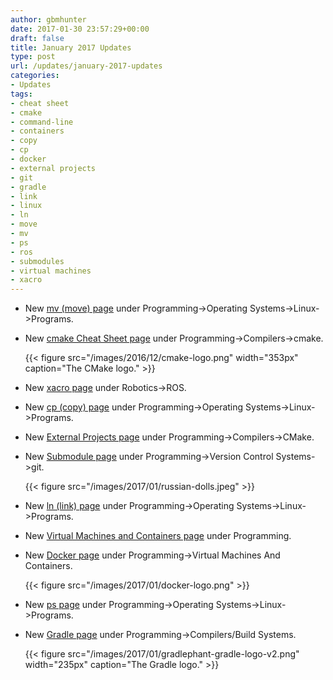 ```yaml
---
author: gbmhunter
date: 2017-01-30 23:57:29+00:00
draft: false
title: January 2017 Updates
type: post
url: /updates/january-2017-updates
categories:
- Updates
tags:
- cheat sheet
- cmake
- command-line
- containers
- copy
- cp
- docker
- external projects
- git
- gradle
- link
- linux
- ln
- move
- mv
- ps
- ros
- submodules
- virtual machines
- xacro
---
```


* New [mv (move) page](http://www.mbedded.ninja/programming/operating-systems/linux/programs/mv-move) under Programming->Operating Systems->Linux->Programs.
* New [cmake Cheat Sheet page](http://www.mbedded.ninja/programming/compilers/cmake/cmake-cheat-sheet) under Programming->Compilers->cmake.  

	{{< figure src="/images/2016/12/cmake-logo.png" width="353px" caption="The CMake logo."  >}}  

* New [xacro page](http://www.mbedded.ninja/robotics/ros/xacro) under Robotics->ROS.
* New [cp (copy) page](http://www.mbedded.ninja/programming/operating-systems/linux/programs/cp-copy) under Programming->Operating Systems->Linux->Programs.
* New [External Projects page](http://www.mbedded.ninja/programming/compilers/cmake/external-projects) under Programming->Compilers->CMake.
* New [Submodule page](http://www.mbedded.ninja/programming/version-control-systems/git/submodules) under Programming->Version Control Systems->git.  

	{{< figure src="/images/2017/01/russian-dolls.jpeg"   >}}

* New [ln (link) page](http://www.mbedded.ninja/programming/operating-systems/linux/programs/ln-link) under Programming->Operating Systems->Linux->Programs.
* New [Virtual Machines and Containers page](http://www.mbedded.ninja/programming/general/virtual-machines-and-containers) under Programming.
* New [Docker page](http://www.mbedded.ninja/?page_id=13984&preview=true) under Programming->Virtual Machines And Containers.  

	{{< figure src="/images/2017/01/docker-logo.png"   >}}  

* New [ps page](http://www.mbedded.ninja/programming/operating-systems/linux/programs/ps) under Programming->Operating Systems->Linux->Programs.
* New [Gradle page](http://www.mbedded.ninja/programming/compilers-build-systems/gradle) under Programming->Compilers/Build Systems.  

	{{< figure src="/images/2017/01/gradlephant-gradle-logo-v2.png" width="235px" caption="The Gradle logo."  >}}